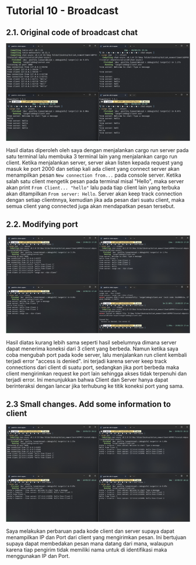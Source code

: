 # Tutorial 10 - Broadcast

## 2.1. Original code of broadcast chat
![alt text](image.png)

Hasil diatas diperoleh oleh saya dengan menjalankan cargo run server pada satu terminal lalu membuka 3 terminal lain yang menjalankan cargo run client. Ketika menjalankan server, server akan listen kepada request yang masuk ke port 2000 dan setiap kali ada client yang connect server akan menampilkan pesan `New connection from...` pada console server. Ketika salah satu client mengetik pesan pada terminal misal "Hello", maka server akan print `From Client... "hello"` lalu pada tiap client lain yang terbuka akan ditampilkan `From server: Hello`. Server akan keep track connection dengan setiap clientnnya, kemudian jika ada pesan dari suatu client, maka semua client yang connected juga akan mendapatkan pesan tersebut.

## 2.2. Modifying port
![alt text](image-1.png)

Hasil diatas kurang lebih sama seperti hasil sebelumnya dimana server dapat menerima koneksi dari 3 client yang berbeda. Namun ketika saya coba mengubah port pada kode server, lalu menjalankan run client kembali terjadi error "access is denied". ini terjadi karena server keep track connections dari client di suatu port, sedangkan jika port berbeda maka client mengirimkan request ke port lain sehingga akses tidak terpenuhi dan terjadi error. Ini menunjukkan bahwa Client dan Server hanya dapat berinteraksi dengan lancar jika terhubung ke titik koneksi port yang sama.

## 2.3 Small changes. Add some information to client
![alt text](image-2.png)

Saya melakukan perbaruan pada kode client dan server supaya dapat menampilkan IP dan Port dari client yang mengirimkan pesan. Ini bertujuan supaya dapat membedakan pesan mana datang dari mana, walaupun karena tiap pengirim tidak memiliki nama untuk di identifikasi maka menggunakan IP dan Port.